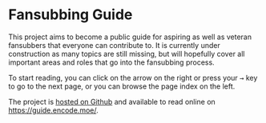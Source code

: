 # Fansubbing Guide

This project aims to become a public guide
for aspiring as well as veteran fansubbers
that everyone can contribute to.
It is currently under construction
as many topics are still missing,
but will hopefully cover all important areas
and roles that go into the fansubbing process.

To start reading,
you can click on the arrow on the right
or press your <kbd>→</kbd> key
to go to the next page,
or you can browse the page index on the left.

The project is [hosted on Github][github]
and available to read online on <https://guide.encode.moe/>.

[github]: https://github.com/Irrational-Encoding-Wizardry/guide.encode.moe/
